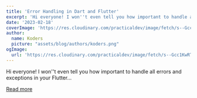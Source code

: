 ```yaml
---
title: 'Error Handling in Dart and Flutter'
excerpt: 'Hi everyone! I won''t even tell you how important to handle all errors and exceptions in your Flutter...'
date: '2023-02-18'
coverImage: 'https://res.cloudinary.com/practicaldev/image/fetch/s--Gcc1KwRT--/c_imagga_scale,f_auto,fl_progressive,h_420,q_auto,w_1000/https://dev-to-uploads.s3.amazonaws.com/uploads/articles/b98icda2lro7jnfba8fu.png'
author:
  name: Koders
  picture: "assets/blog/authors/koders.png"
ogImage:
  url: 'https://res.cloudinary.com/practicaldev/image/fetch/s--Gcc1KwRT--/c_imagga_scale,f_auto,fl_progressive,h_420,q_auto,w_1000/https://dev-to-uploads.s3.amazonaws.com/uploads/articles/b98icda2lro7jnfba8fu.png'
---
```


Hi everyone! I won''t even tell you how important to handle all errors and exceptions in your Flutter...

[Read more](https://dev.to/frezyx/error-handling-in-dart-and-flutter-2gld)
